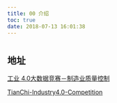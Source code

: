 ```yaml
---
title: 00 介绍
toc: true
date: 2018-07-13 16:01:38
---
```



#

## 地址

[工业 4.0大数据竞赛－制造业质量控制 ](https://market.tianchi.aliyun.com/outsource/offer/projectdetails.htm?spm=0.0.0.0.4X6BsZ&id=12&_is_login_redirect=true&accounttraceid=9614c4d8-b2ff-4284-891a-0efef6da0c96)




[TianChi-Industry4.0-Competition](https://github.com/wepe/TianChi-Industry4.0-Competition)

